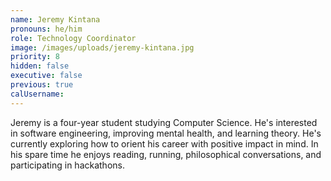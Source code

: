```yaml
---
name: Jeremy Kintana
pronouns: he/him
role: Technology Coordinator
image: /images/uploads/jeremy-kintana.jpg
priority: 8
hidden: false
executive: false
previous: true
calUsername:
---
```


Jeremy is a four-year student studying Computer Science. He's interested in software engineering, improving mental health, and learning theory. He's currently exploring how to orient his career with positive impact in mind. In his spare time he enjoys reading, running, philosophical conversations, and participating in hackathons.
